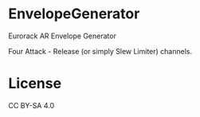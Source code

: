 # EnvelopeGenerator
Eurorack AR Envelope Generator

Four Attack - Release (or simply Slew Limiter) channels.

# License
CC BY-SA 4.0
